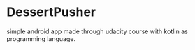 # DessertPusher
simple android app made through udacity course with kotlin as programming language.
